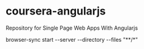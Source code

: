 # coursera-angularjs
Repository for Single Page Web Apps With Angularjs

browser-sync start --server --directory --files "**/*"